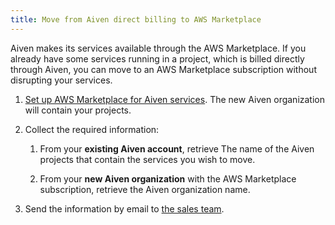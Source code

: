 ```yaml
---
title: Move from Aiven direct billing to AWS Marketplace
---
```


Aiven makes its services available through the AWS Marketplace. If you already have some services running in a project, which is billed directly through Aiven, you can move to an AWS Marketplace subscription without disrupting your services.

1. [Set up AWS Marketplace for Aiven services](/docs/marketplace-setup).
   The new Aiven organization will contain your projects.

1. Collect the required information:

   1. From your **existing Aiven account**, retrieve The name of the Aiven projects
      that contain the services you wish to move.

   1. From your **new Aiven organization** with the AWS Marketplace
      subscription, retrieve the Aiven organization name.

1. Send the information by email to [the sales team](mailto:sales@aiven.io).
